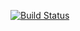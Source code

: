 [![Build Status](https://travis-ci.org/chamaconekt/favourites.svg?branch=master)](https://travis-ci.org/chamaconekt/favourites)